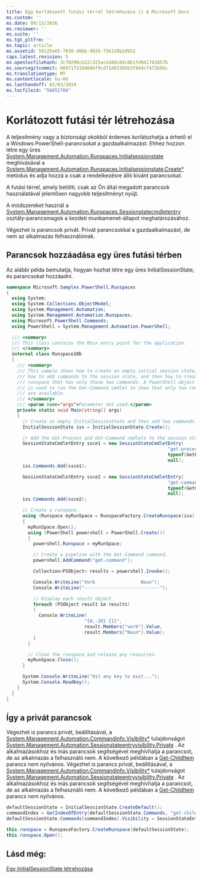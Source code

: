 ```yaml
---
title: Egy korlátozott futási térrel létrehozása |} A Microsoft Docs
ms.custom: ''
ms.date: 09/13/2016
ms.reviewer: ''
ms.suite: ''
ms.tgt_pltfrm: ''
ms.topic: article
ms.assetid: 59125e65-7030-40bb-9926-756120b2d952
caps.latest.revision: 5
ms.openlocfilehash: 3c70296cb22c325ace10dc04c8b1fd941742857b
ms.sourcegitcommit: b6871f21bd666f9cd71dd336bb3f844cf472b56c
ms.translationtype: MT
ms.contentlocale: hu-HU
ms.lasthandoff: 02/03/2019
ms.locfileid: "56851708"
---
```

# <a name="creating-a-constrained-runspace"></a>Korlátozott futási tér létrehozása

A teljesítmény vagy a biztonsági okokból érdemes korlátozhatja a érhető el a Windows PowerShell-parancsokat a gazdaalkalmazást. Ehhez hozzon létre egy üres [System.Management.Automation.Runspaces.Initialsessionstate](/dotnet/api/System.Management.Automation.Runspaces.InitialSessionState) meghívásával a [System.Management.Automation.Runspaces.Initialsessionstate.Create*](/dotnet/api/System.Management.Automation.Runspaces.InitialSessionState.Create) metódus és adja hozzá a csak a rendelkezésre álló kívánt parancsokat.

 A futási térrel, amely betölti, csak az Ön által megadott parancsok használatával jelentősen nagyobb teljesítményt nyújt.

 A módszereket használ a [System.Management.Automation.Runspaces.Sessionstatecmdletentry](/dotnet/api/System.Management.Automation.Runspaces.SessionStateCmdletEntry) osztály-parancsmagok a kezdeti munkamenet-állapot meghatározásához.

 Végezhet is parancsok privát. Privát parancsokkal a gazdaalkalmazást, de nem az alkalmazás felhasználóinak.

## <a name="adding-commands-to-an-empty-runspace"></a>Parancsok hozzáadása egy üres futási térben

 Az alábbi példa bemutatja, hogyan hozhat létre egy üres InitialSessionState, és parancsokat hozzáadni.

```csharp
namespace Microsoft.Samples.PowerShell.Runspaces
{
  using System;
  using System.Collections.ObjectModel;
  using System.Management.Automation;
  using System.Management.Automation.Runspaces;
  using Microsoft.PowerShell.Commands;
  using PowerShell = System.Management.Automation.PowerShell;

  /// <summary>
  /// This class contains the Main entry point for the application.
  /// </summary>
  internal class Runspace10b
  {
    /// <summary>
    /// This sample shows how to create an empty initial session state,
    /// how to add commands to the session state, and then how to create a
    /// runspace that has only those two commands. A PowerShell object
    /// is used to run the Get-Command cmdlet to show that only two commands
    /// are available.
    /// </summary>
    /// <param name="args">Parameter not used.</param>
    private static void Main(string[] args)
    {
      // Create an empty InitialSessionState and then add two commands.
      InitialSessionState iss = InitialSessionState.Create();

      // Add the Get-Process and Get-Command cmdlets to the session state.
      SessionStateCmdletEntry ssce1 = new SessionStateCmdletEntry(
                                                            "get-process",
                                                            typeof(GetProcessCommand),
                                                            null);
      iss.Commands.Add(ssce1);

      SessionStateCmdletEntry ssce2 = new SessionStateCmdletEntry(
                                                            "get-command",
                                                            typeof(GetCommandCommand),
                                                            null);
      iss.Commands.Add(ssce2);

      // Create a runspace.
      using (Runspace myRunSpace = RunspaceFactory.CreateRunspace(iss))
      {
        myRunSpace.Open();
        using (PowerShell powershell = PowerShell.Create())
        {
          powershell.Runspace = myRunSpace;

          // Create a pipeline with the Get-Command command.
          powershell.AddCommand("get-command");

          Collection<PSObject> results = powershell.Invoke();

          Console.WriteLine("Verb                 Noun");
          Console.WriteLine("----------------------------");

          // Display each result object.
          foreach (PSObject result in results)
          {
            Console.WriteLine(
                             "{0,-20} {1}",
                             result.Members["verb"].Value,
                             result.Members["Noun"].Value);
          }
        }

        // Close the runspace and release any resources.
        myRunSpace.Close();
      }

      System.Console.WriteLine("Hit any key to exit...");
      System.Console.ReadKey();
    }
  }
}
```

## <a name="making-commands-private"></a>Így a privát parancsok

 Végezhet is parancs privát, beállításával, a [System.Management.Automation.Commandinfo.Visibility*](/dotnet/api/System.Management.Automation.CommandInfo.Visibility) tulajdonságot [System.Management.Automation.Sessionstateentryvisibility.Private](/dotnet/api/System.Management.Automation.SessionStateEntryVisibility.Private) . Az alkalmazásokhoz és más parancsok segítségével meghívhatja a parancsot, de az alkalmazás a felhasználó nem. A következő példában a [Get-ChildItem](/powershell/module/Microsoft.PowerShell.Management/Get-ChildItem) parancs nem nyilvános.
Végezhet is parancs privát, beállításával, a [System.Management.Automation.Commandinfo.Visibility*](/dotnet/api/System.Management.Automation.CommandInfo.Visibility) tulajdonságot [System.Management.Automation.Sessionstateentryvisibility.Private](/dotnet/api/System.Management.Automation.SessionStateEntryVisibility.Private) . Az alkalmazásokhoz és más parancsok segítségével meghívhatja a parancsot, de az alkalmazás a felhasználó nem. A következő példában a [Get-ChildItem](/powershell/module/Microsoft.PowerShell.Management/Get-ChildItem) parancs nem nyilvános.

```csharp
defaultSessionState = InitialSessionState.CreateDefault();
commandIndex = GetIndexOfEntry(defaultSessionState.Commands, "get-childitem");
defaultSessionState.Commands[commandIndex].Visibility = SessionStateEntryVisibility.Private;

this.runspace = RunspaceFactory.CreateRunspace(defaultSessionState);
this.runspace.Open();
```

## <a name="see-also"></a>Lásd még:

 [Egy InitialSessionState létrehozása](./creating-an-initialsessionstate.md)
